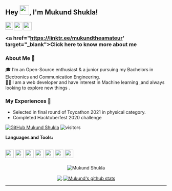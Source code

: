 ## Hey <img src="https://github.com/TheDudeThatCode/TheDudeThatCode/blob/master/Assets/Hi.gif" width="29px">, I'm Mukund Shukla!

<a href="https://www.linkedin.com/in/mukund-shukla-361ba9190/">
  <img align="left" width="24px" src="https://cdn.jsdelivr.net/npm/simple-icons@v3/icons/linkedin.svg"  />
</a>
<a href="https://twitter.com/MukundS91537446/">
  <img align="left" width="26px" src="https://cdn.jsdelivr.net/npm/simple-icons@v3/icons/twitter.svg" />
</a>
<a href="mailto:mukundshukla000@gmail.com">
  <img align="left" width="26px" src="https://cdn.jsdelivr.net/npm/simple-icons@v3/icons/gmail.svg" />
</a>
<br />

### <a href="https://linktr.ee/mukundtheamateur' target="_blank">Click here to know more about me</a>

### About Me 🚀
🎓 I’m an Open-Source enthusiast & a junior pursuing my Bachelors in Electronics and Communication Engineering. </br>
👨‍💻  I am a web developer and have interest in Machine learning ,and always looking to explore new things . </br>

### My Experiences 🙌
- Selected in final round of Toycathon 2021 in physical category.
- Completed Hacktoberfest 2020 challenge

[![GitHub Mukund Shukla](https://img.shields.io/github/followers/mukundtheamateur?label=follow&style=social)](https://github.com/mukundtheamateur)
<img alt="visitors" src="https://visitor-badge.laobi.icu/badge?page_id=mukundtheamateur.profile.id">


**Languages and Tools:**  

<code><img height="26" src="https://raw.githubusercontent.com/jmnote/z-icons/master/svg/cpp.svg"></code> 
<code><img height="26" src="https://raw.githubusercontent.com/jmnote/z-icons/master/svg/java.svg"></code>
<code><img height="26" src="https://raw.githubusercontent.com/jmnote/z-icons/master/svg/php.svg"></code>
<code><img height="26" src="https://raw.githubusercontent.com/jmnote/z-icons/master/svg/python.svg"></code>
<code><img height="26" src="https://raw.githubusercontent.com/jmnote/z-icons/master/svg/javascript.svg"></code>
<code><img height="26" src="https://raw.githubusercontent.com/jmnote/z-icons/master/svg/bootstrap.svg"></code>
<code><img height="26" src="https://raw.githubusercontent.com/jmnote/z-icons/master/svg/c.svg"></code>
---

<p align="center"><img align="center" src="https://github-readme-streak-stats.herokuapp.com/?user=mukundtheamateur&layout=compact&theme=dark" alt="Mukund Shukla" /></p>

<p align="center">
<a href="https://github.com/mukundtheamateur">
  <img align="center" src="https://github-readme-stats.vercel.app/api/top-langs/?username=mukundtheamateur&theme=dark&layout=compact" />
</a>
<a href="https://github.com/mukundtheamateur">
 <img align="center" src="https://github-readme-stats.vercel.app/api?username=mukundtheamateur&show_icons=true&theme=dark&line_height=20" alt="Mukund's github stats"/>
</a>
</p>

---

